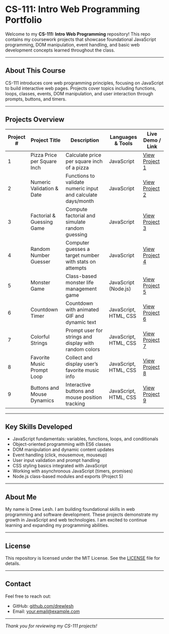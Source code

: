 # CS-111: Intro Web Programming Portfolio

Welcome to my **CS-111: Intro Web Programming** repository! This repo contains my coursework projects that showcase foundational JavaScript programming, DOM manipulation, event handling, and basic web development concepts learned throughout the class.

---

## About This Course
CS-111 introduces core web programming principles, focusing on JavaScript to build interactive web pages. Projects cover topics including functions, loops, classes, events, DOM manipulation, and user interaction through prompts, buttons, and timers.

---

## Projects Overview

| Project # | Project Title              | Description                                                  | Languages & Tools    | Live Demo / Link                    |
|-----------|----------------------------|--------------------------------------------------------------|---------------------|-----------------------------------|
| 1         | Pizza Price per Square Inch | Calculate price per square inch of a pizza                   | JavaScript          | [View Project 1](#)                |
| 2         | Numeric Validation & Date   | Functions to validate numeric input and calculate days/month | JavaScript          | [View Project 2](#)                |
| 3         | Factorial & Guessing Game   | Compute factorial and simulate random guessing               | JavaScript          | [View Project 3](#)                |
| 4         | Random Number Guesser       | Computer guesses a target number with stats on attempts      | JavaScript          | [View Project 4](#)                |
| 5         | Monster Game                | Class-based monster life management game                      | JavaScript (Node.js)| [View Project 5](#)                |
| 6         | Countdown Timer             | Countdown with animated GIF and dynamic text                  | JavaScript, HTML, CSS| [View Project 6](#)                |
| 7         | Colorful Strings            | Prompt user for strings and display with random colors       | JavaScript, HTML, CSS| [View Project 7](#)                |
| 8         | Favorite Music Prompt Loop  | Collect and display user’s favorite music info                | JavaScript, HTML, CSS| [View Project 8](#)                |
| 9         | Buttons and Mouse Dynamics  | Interactive buttons and mouse position tracking               | JavaScript, HTML, CSS| [View Project 9](#)                |

---

## Key Skills Developed
- JavaScript fundamentals: variables, functions, loops, and conditionals
- Object-oriented programming with ES6 classes
- DOM manipulation and dynamic content updates
- Event handling (click, mousemove, mouseup)
- User input validation and prompt handling
- CSS styling basics integrated with JavaScript
- Working with asynchronous JavaScript (timers, promises)
- Node.js class-based modules and exports (Project 5)

---

## About Me
My name is Drew Lesh. I am building foundational skills in web programming and software development. These projects demonstrate my growth in JavaScript and web technologies. I am excited to continue learning and expanding my programming abilities.

---

## License
This repository is licensed under the MIT License. See the [LICENSE](LICENSE) file for details.

---

## Contact
Feel free to reach out:

- GitHub: [github.com/drewlesh](https://github.com/drewlesh)
- Email: your.email@example.com

---

*Thank you for reviewing my CS-111 projects!*
